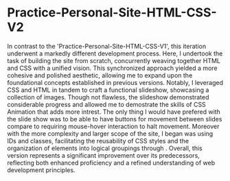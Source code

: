 # Practice-Personal-Site-HTML-CSS-V2

In contrast to the 'Practice-Personal-Site-HTML-CSS-V1', this iteration underwent a markedly different development process. Here, I undertook the task of building the site from scratch, concurrently weaving together HTML and CSS with a unified vision. This synchronized approach yielded a more cohesive and polished aesthetic, allowing me to expand upon the foundational concepts established in previous versions. Notably, I leveraged CSS and HTML in tandem to craft a functional slideshow, showcasing a collection of images. Though not flawless, the slideshow demonstrated considerable progress and allowed me to demostrate the skills of CSS Animation that adds more intrest. The only thing I would have prefered with the slide show was to be able to have buttons for movement between slides compare to requiring mouse-hover interaction to halt movement. Moreover with the more complexity and larger scope of the site, I began was using IDs and classes, facilitating the reusability of CSS styles and the organization of elements into logical groupings through <divs>. Overall, this version represents a significant improvement over its predecessors, reflecting both enhanced proficiency and a refined understanding of web development principles.
